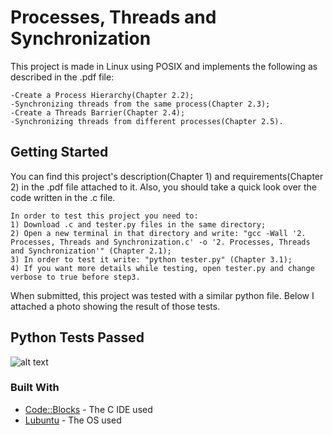 # Processes, Threads and Synchronization
This project is made in Linux using POSIX and implements the following as described in the .pdf file:
```
-Create a Process Hierarchy(Chapter 2.2);
-Synchronizing threads from the same process(Chapter 2.3);
-Create a Threads Barrier(Chapter 2.4);
-Synchronizing threads from different processes(Chapter 2.5).
```

## Getting Started
You can find this project's description(Chapter 1) and requirements(Chapter 2) in the .pdf file attached to it. Also, you should take a quick look over the code written in the .c file.
```
In order to test this project you need to:
1) Download .c and tester.py files in the same directory;
2) Open a new terminal in that directory and write: "gcc -Wall '2. Processes, Threads and Synchronization.c' -o '2. Processes, Threads and Synchronization'" (Chapter 2.1);
3) In order to test it write: "python tester.py" (Chapter 3.1);
4) If you want more details while testing, open tester.py and change verbose to true before step3.
```
When submitted, this project was tested with a similar python file. Below I attached a photo showing the result of those tests.

## Python Tests Passed
![alt text](https://github.com/DanutGavrus/Photos/blob/master/2.%20Processes%2C%20Threads%20and%20Synchronization.png)

### Built With
* [Code::Blocks](http://www.codeblocks.org/) - The C IDE used
* [Lubuntu](https://lubuntu.net/) - The OS used